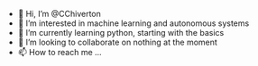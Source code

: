 - 👋 Hi, I’m @CChiverton
- 👀 I’m interested in machine learning and autonomous systems
- 🌱 I’m currently learning python, starting with the basics
- 💞️ I’m looking to collaborate on nothing at the moment
- 📫 How to reach me ...

<!---
CChiverton/CChiverton is a ✨ special ✨ repository because its `README.md` (this file) appears on your GitHub profile.
You can click the Preview link to take a look at your changes.
--->
